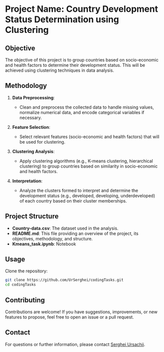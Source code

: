 # Project Name: Country Development Status Determination using Clustering

## Objective

The objective of this project is to group countries based on socio-economic and health factors to determine their development status. This will be achieved using clustering techniques in data analysis.

## Methodology


1. **Data Preprocessing**:
   - Clean and preprocess the collected data to handle missing values, normalize numerical data, and encode categorical variables if necessary.

2. **Feature Selection**:
   - Select relevant features (socio-economic and health factors) that will be used for clustering.

3. **Clustering Analysis**:
   - Apply clustering algorithms (e.g., K-means clustering, hierarchical clustering) to group countries based on similarity in socio-economic and health factors.

4. **Interpretation**:
   - Analyze the clusters formed to interpret and determine the development status (e.g., developed, developing, underdeveloped) of each country based on their cluster memberships.

## Project Structure

- **Country-data.csv**: The dataset used in the analysis.
- **README.md**: This file providing an overview of the project, its objectives, methodology, and structure.
- **Kmeans_task.ipynb**: Notebook

## Usage

Clone the repository:

```bash
git clone https://github.com/UrSerghei/codingTasks.git
cd codingTasks
   ```

## Contributing

Contributions are welcome! If you have suggestions, improvements, or new features to propose, feel free to open an issue or a pull request.

## Contact

For questions or further information, please contact [Serghei Ursachii](mailto:serghei.ursachii01@gmail.com).

